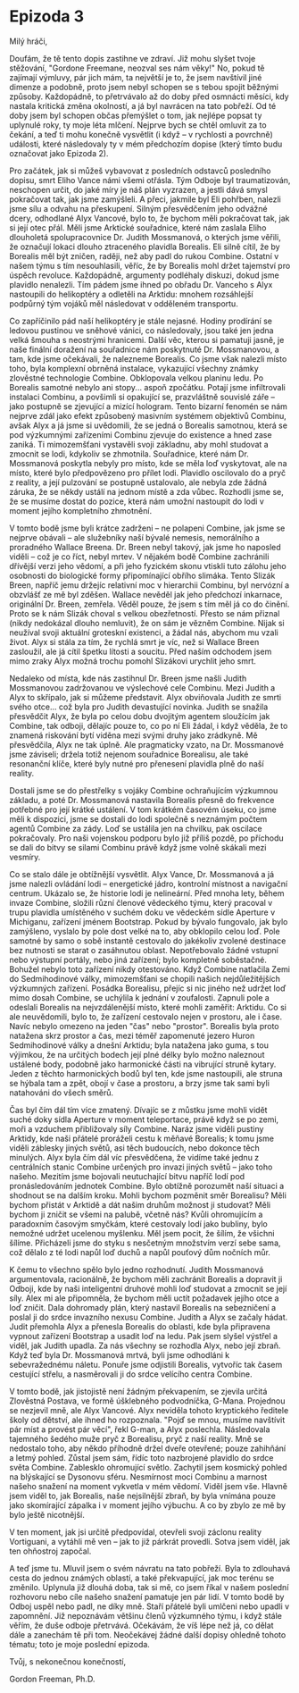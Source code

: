 # Epizoda 3

Milý hráči,

Doufám, že tě tento dopis zastihne ve zdraví. Již mohu slyšet tvoje stěžování, "Gordone Freemane, neozval ses nám věky!" No, pokud tě zajímají výmluvy, pár jich mám, ta největší je to, že jsem navštívil jiné dimenze a podobně, proto jsem nebyl schopen se s tebou spojit běžnými způsoby. Každopádně, to přetrvávalo až do doby před osmnácti měsíci, kdy nastala kritická změna okolností, a já byl navrácen na tato pobřeží. Od té doby jsem byl schopen občas přemýšlet o tom, jak nejlépe popsat ty uplynulé roky, ty moje léta mlčení. Nejprve bych se chtěl omluvit za to čekání, a teď ti mohu konečně vysvětlit (i když – v rychlosti a povrchně) události, které následovaly ty v mém předchozím dopise (který tímto budu označovat jako Epizoda 2).

Pro začátek, jak si můžeš vybavovat z posledních odstavců posledního dopisu, smrt Eliho Vance námi všemi otřásla. Tým Odboje byl traumatizován, neschopen určit, do jaké míry je náš plán vyzrazen, a jestli dává smysl pokračovat tak, jak jsme zamýšleli. A přeci, jakmile byl Eli pohřben, nalezli jsme sílu a odvahu na přeskupení. Silným přesvědčením jeho odvážné dcery, odhodlané Alyx Vancové, bylo to, že bychom měli pokračovat tak, jak si její otec přál. Měli jsme Arktické souřadnice, které nám zaslala Eliho dlouholetá spolupracovnice Dr. Judith Mossmanová, o kterých jsme věřili, že označují lokaci dlouho ztraceného plavidla Borealis. Eli silně cítil, že by Borealis měl být zničen, raději, než aby padl do rukou Combine. Ostatní v našem týmu s tím nesouhlasili, věříc, že by Borealis mohl držet tajemství pro úspěch revoluce. Každopádně, argumenty podléhaly diskuzi, dokud jsme plavidlo nenalezli. Tím pádem jsme ihned po obřadu Dr. Vanceho s Alyx nastoupili do helikoptéry a odletěli na Arktidu: mnohem rozsáhlejší podpůrný tým vojáků měl následovat v odděleném transportu.

Co zapříčinilo pád naší helikoptéry je stále nejasné. Hodiny prodírání se ledovou pustinou ve sněhové vánici, co následovaly, jsou také jen jedna velká šmouha s neostrými hranicemi. Další věc, kterou si pamatuji jasně, je naše finální doražení na souřadnice nám poskytnuté Dr. Mossmanovou, a tam, kde jsme očekávali, že nalezneme Borealis. Co jsme však nalezli místo toho, byla komplexní obrněná instalace, vykazující všechny známky zlověstné technologie Combine. Obklopovala velkou planinu ledu. Po Borealis samotné nebylo ani stopy... aspoň zpočátku. Potají jsme infiltrovali instalaci Combinu, a povšimli si opakující se, prazvláštně souvislé záře – jako postupně se zjevující a mizící hologram. Tento bizarní fenomén se nám nejprve zdál jako efekt způsobený masivním systémem objektivů Combinu, avšak Alyx a já jsme si uvědomili, že se jedná o Borealis samotnou, která se pod výzkumnými zařízeními Combinu zjevuje do existence a hned zase zaniká. Ti mimozemšťani vystavěli svoji základnu, aby mohl studovat a zmocnit se lodi, kdykoliv se zhmotnila. Souřadnice, které nám Dr. Mossmanová poskytla nebyly pro místo, kde se měla loď vyskytovat, ale na místo, které bylo předpovězeno pro přílet lodi. Plavidlo oscilovalo do a pryč z reality, a její pulzování se postupně ustalovalo, ale nebyla zde žádná záruka, že se někdy ustálí na jednom místě a zda vůbec. Rozhodli jsme se, že se musíme dostat do pozice, která nám umožní nastoupit do lodi v moment jejího kompletního zhmotnění.


V tomto bodě jsme byli krátce zadrženi – ne polapeni Combine, jak jsme se nejprve obávali – ale služebníky naší bývalé nemesis, nemorálního a proradného Wallace Breena. Dr. Breen nebyl takový, jak jsme ho naposled viděli – což je co říct, nebyl mrtev. V nějakém bodě Combine zachránili dřívější verzi jeho vědomí, a při jeho fyzickém skonu vtiskli tuto zálohu jeho osobnosti do biologické formy připomínající obřího slimáka. Tento Slizák Breen, napříč jemu držejíc relativní moc v hierarchii Combinu, byl nervózní a obzvlášť ze mě byl zděšen.  Wallace nevěděl jak jeho předchozí inkarnace, originální Dr. Breen, zemřela. Věděl pouze, že jsem s tím měl já co do činění. Proto se k nám Slizák choval s velkou obezřetností. Přesto se nám přiznal (nikdy nedokázal dlouho nemluvit), že on sám je vězněm Combine. Nijak si neužíval svoji aktuální groteskní existenci, a žádal nás, abychom mu vzali život. Alyx si stála za tím, že rychlá smrt je víc, než si Wallace Breen zasloužil, ale já cítil špetku lítosti a soucitu. Před naším odchodem jsem mimo zraky Alyx možná trochu pomohl Slizákovi urychlit jeho smrt.

Nedaleko od místa, kde nás zastihnul Dr. Breen jsme našli Judith Mossmanovou zadržovanou ve výslechové cele Combinu. Mezi Judith a Alyx to skřípalo, jak si můžeme představit. Alyx obviňovala Judith ze smrti svého otce... což byla pro Judith devastující novinka. Judith se snažila přesvědčit Alyx, že byla po celou dobu dvojitým agentem sloužícím jak Combine, tak odboji, dělajíc pouze to, co po ní Eli žádal, i když věděla, že to znamená riskování bytí viděna mezi svými druhy jako zrádkyně. Mě přesvědčila, Alyx ne tak úplně. Ale pragmaticky vzato, na Dr. Mossmanové jsme záviseli; držela totiž nejenom souřadnice Borealisu, ale také resonanční klíče, které byly nutné pro přenesení plavidla plně do naší reality.

Dostali jsme se do přestřelky s vojáky Combine ochraňujícím výzkumnou základu, a poté Dr. Mossmanová nastavila Borealis přesně do frekvence potřebné pro její krátké ustálení. V tom krátkém časovém úseku, co jsme měli k dispozici, jsme se dostali do lodi společně s neznámým počtem agentů Combine za zády. Loď se ustálila jen na chvilku, pak oscilace pokračovaly. Pro naši vojenskou podporu bylo již příliš pozdě, po příchodu se dali do bitvy se silami Combinu právě když jsme volně skákali mezi vesmíry.

Co se stalo dále je obtížnější vysvětlit. Alyx Vance, Dr. Mossmanová a já jsme nalezli ovládání lodi – energetické jádro, kontrolní místnost a navigační centrum. Ukázalo se, že historie lodi je nelineární. Před mnoha lety, během invaze Combine, složili různí členové vědeckého týmu, který pracoval v trupu plavidla umístěného v suchém doku ve vědeckém sídle Aperture v Michiganu, zařízení jménem Bootstrap. Pokud by bývalo fungovalo, jak bylo zamýšleno, vyslalo by pole dost velké na to, aby obklopilo celou loď. 
Pole samotné by samo o sobě instantě cestovalo do jakékoliv zvolené destinace bez nutnosti se starat o zasáhnutou oblast. Nepotřebovalo žádné vstupní nebo výstupní portály, nebo jiná zařízení; bylo kompletně soběstačné. Bohužel nebylo toto zařízení nikdy otestováno. Když Combine natlačila Zemi do Sedmihodinové války, mimozemšťani se chopili našich nejdůležitějších výzkumných zařízení. Posádka Borealisu, přejíc si nic jiného než udržet loď mimo dosah Combine, se uchýlila k jednání v zoufalosti. Zapnuli pole a odeslali Borealis na nejvzdálenější místo, které mohli zaměřit: Arktidu. Co si ale neuvědomili, bylo to, že zařízení cestovalo nejen v prostoru, ale i čase. Navíc nebylo omezeno na jeden "čas" nebo "prostor". Borealis byla proto natažena skrz prostor a čas, mezi téměř zapomenuté jezero Huron Sedmihodinové války a dnešní Arktidu; byla natažena jako guma, s tou výjimkou, že na určitých bodech její plné délky bylo možno naleznout ustálené body, podobně jako harmonické části na vibrující struně kytary. Jeden z těchto harmonických bodů byl ten, kde jsme nastoupili, ale struna se hýbala tam a zpět, obojí v čase a prostoru, a brzy jsme tak sami byli natahováni do všech směrů.

Čas byl čím dál tím více zmatený. Dívajíc se z můstku jsme mohli vidět suché doky sídla Aperture v moment teleportace, právě když se po zemi, moři a vzduchem přibližovaly síly Combine. Naráz jsme viděli pustiny Arktidy, kde naši přátelé proráželi cestu k měňavé Borealis; k tomu jsme viděli záblesky jiných světů, asi těch budoucích, nebo dokonce těch minulých. Alyx byla čím dál víc přesvědčena, že vidíme také jednu z centrálních stanic Combine určených pro invazi jiných světů – jako toho našeho. Mezitím jsme bojovali neutuchající bitvu napříč lodí pod pronásledováním jednotek Combine. Bylo obtížně porozumět naší situaci a shodnout se na dalším kroku. Mohli bychom pozměnit směr Borealisu? Měli bychom přistát v Arktidě a dát našim druhům možnost ji studovat? Měli bychom ji zničit se všemi na palubě, včetně nás? Kvůli ohromujícím a paradoxním časovým smyčkám, které cestovaly lodí jako bubliny, bylo nemožné udržet ucelenou myšlenku. Měl jsem pocit, že šílím, že všichni šílíme. Přicházeli jsme do styku s nesčetným množstvím verzí sebe sama, což dělalo z té lodi napůl loď duchů a napůl pouťový dům nočních můr.

K čemu to všechno spělo bylo jedno rozhodnutí. Judith Mossmanová argumentovala, racionálně, že bychom měli zachránit Borealis a dopravit ji Odboji, kde by naši inteligentní druhové mohli loď studovat a zmocnit se její síly. Alex mi ale připomněla, že bychom měli uctít požadavek jejího otce a loď zničit. Dala dohromady plán, který nastavil Borealis na sebezničení a poslal ji do srdce invazního nexusu Combine. Judith a Alyx se začaly hádat. Judit přemohla Alyx a přenesla Borealis do oblasti, kde byla připravena vypnout zařízení Bootstrap a usadit loď na ledu. Pak jsem slyšel výstřel a viděl, jak Judith upadla. Za nás všechny se rozhodla Alyx, nebo její zbraň. Když teď byla Dr. Mossmanová mrtvá, byli jsme odhodláni k sebevražednému náletu. Ponuře jsme odjistili Borealis, vytvoříc tak časem cestující střelu, a nasměrovali ji do srdce velícího centra Combine.

V tomto bodě, jak jistojistě není žádným překvapením, se zjevila určitá Zlověstná Postava, ve formě úšklebného podvodníčka, G-Mana. Projednou se nezjevil mně, ale Alyx Vancové. Alyx neviděla tohoto kryptického ředitele školy od dětství, ale ihned ho rozpoznala. "Pojď se mnou, musíme navštívit pár míst a provést pár věcí", řekl G-man, a Alyx poslechla. Následovala tajemného šedého muže pryč z Borealisu, pryč z naší reality. Mně se nedostalo toho, aby někdo příhodně držel dveře otevřené; pouze zahihňání a letmý pohled. Zůstal jsem sám, řídíc toto nazbrojené plavidlo do srdce světa Combine. Zablesklo ohromující světlo. Zachytil jsem kosmický pohled na blýskající se Dysonovu sféru. Nesmírnost moci Combinu a marnost našeho snažení na moment vykvetla v mém vědomí. Viděl jsem vše. Hlavně jsem viděl to, jak Borealis, naše nejsilnější zbraň, by byla vnímána pouze jako skomírající zápalka i v moment jejího výbuchu. A co by zbylo ze mě by bylo ještě nicotnější.

V ten moment, jak jsi určitě předpovídal, otevřeli svoji záclonu reality Vortiguani, a vytáhli mě ven – jak to již párkrát provedli. Sotva jsem viděl, jak ten ohňostroj započal.

A teď jsme tu. Mluvil jsem o svém návratu na tato pobřeží. Byla to zdlouhavá cesta do jednou známých oblastí, a také překvapující, jak moc terénu se změnilo. Uplynula již dlouhá doba, tak si mě, co jsem říkal v našem poslední rozhovoru nebo cíle našeho snažení pamatuje jen pár lidí. V tomto bodě by Odboj uspěl nebo padl, ne díky mně. Staří přátelé byli umlčeni nebo upadli v zapomnění. Již nepoznávám většinu členů výzkumného týmu, i když stále věřím, že duše odboje přetrvává. Očekávám, že víš lépe než já, co dělat dále a zanechám tě při tom. Neočekávej žádné další dopisy ohledně tohoto tématu; toto je moje poslední epizoda.

Tvůj, s nekonečnou konečností,

Gordon Freeman, Ph.D.
